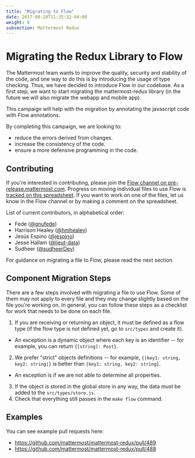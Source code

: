 ```yaml
---
title: "Migrating to Flow"
date: 2017-08-20T11:35:32-04:00
weight: 8
subsection: Mattermost Redux
---
```


# Migrating the Redux Library to Flow

The Mattermost team wants to improve the quality, security and stability of the code, and one way to do this is by introducing the usage of type checking. Thus, we have decided to introduce Flow in our codebase. As a first step, we want to start migrating the mattermost-redux library (in the future we will also migrate the webapp and mobile app).

This campaign will help with the migration by annotating the javascript code with Flow annotations.

By completing this campaign, we are looking to:

- reduce the errors derived from changes.
- increase the consistency of the code.
- ensure a more defensive programming in the code.

## Contributing

If you're interested in contributing, please join the [Flow channel on pre-release.mattermost.com](https://pre-release.mattermost.com/core/channels/flow>). Progress on moving individual files to use Flow is [tracked on this spreadsheet](https://docs.google.com/spreadsheets/d/10FmRm5TgpsDIkpvqX1emwVYe33-NQShy4I7LZSZbkPA/edit?usp=sharing). If you want to work on one of the files, let us know in the Flow channel or by making a comment on the spreadsheet.

List of current contributors, in alphabetical order:

 - Fede ([@gnufede](https://github.com/gnufede))
 - Harrison Healey ([@hmhealey](https://github.com/hmhealey>))
 - Jesús Espino ([@jespino](https://github.com/jespino>))
 - Jesse Hallam ([@lieut-data](https://github.com/lieut-data>))
 - Sudheer ([@sudheerDev](https://github.com/sudheerDev))

For guidance on migrating a file to Flow, please read the next section.

## Component Migration Steps

There are a few steps involved with migrating a file to use Flow. Some of them may not apply to every file and they may change slightly based on the file you're working on. In general, you can follow these steps as a checklist for work that needs to be done on each file.

1. If you are receiving or returning an object, it must be defined as a flow type (if the flow type is not defined yet, go to `src/types` and create it).
  - An exception is a dynamic object where each key is an identifier -- for example, you can return `{[string]: Post}`.
2. We prefer "strict" objects definitions -- for example, `{|key1: string, key2: string|}` is better than `{key1: string, key2: string}`.
  - An exception is if we are not able to determine all properties.
3. If the object is stored in the global store in any way, the data must be added to the `src/types/store.js`.
4. Check that everything still passes in the `make flow` command.

## Examples

You can see example pull requests here:

- https://github.com/mattermost/mattermost-redux/pull/489
- https://github.com/mattermost/mattermost-redux/pull/488
